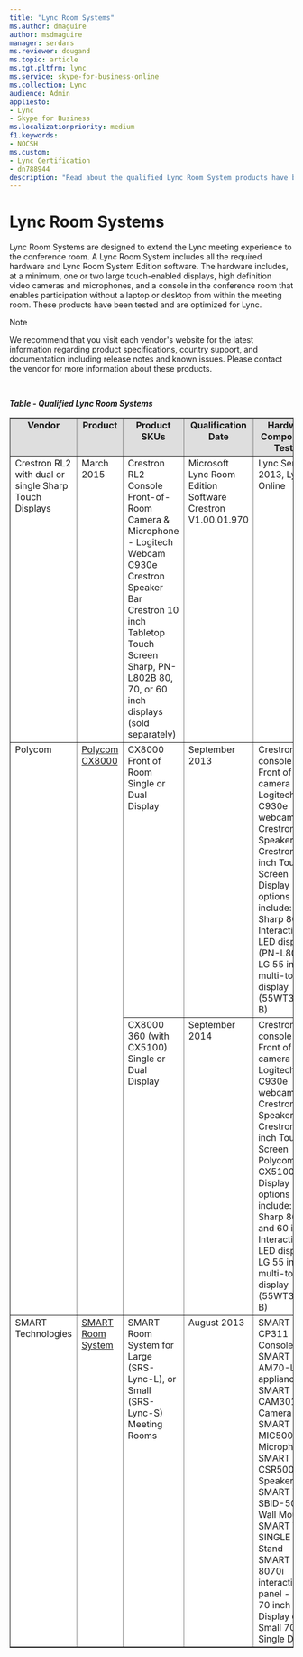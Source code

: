 ```yaml
---
title: "Lync Room Systems"
ms.author: dmaguire
author: msdmaguire
manager: serdars
ms.reviewer: dougand
ms.topic: article
ms.tgt.pltfrm: lync
ms.service: skype-for-business-online
ms.collection: Lync
audience: Admin
appliesto:
- Lync
- Skype for Business
ms.localizationpriority: medium
f1.keywords:
- NOCSH
ms.custom:
- Lync Certification
- dn788944
description: "Read about the qualified Lync Room System products have been tested and are optimized for Lync."
---
```


#  Lync Room Systems

Lync Room Systems are designed to extend the Lync meeting experience to the conference room. A Lync Room System includes all the required hardware and Lync Room System Edition software. The hardware includes, at a minimum, one or two large touch-enabled displays, high definition video cameras and microphones, and a console in the conference room that enables participation without a laptop or desktop from within the meeting room. These products have been tested and are optimized for Lync.

> [!NOTE]
> We recommend that you visit each vendor's website for the latest information regarding product specifications, country support, and documentation including release notes and known issues. Please contact the vendor for more information about these products.
<br/>

***Table - Qualified Lync Room Systems***

<table border="1" cellpadding="5" cellspacing="" class="grid" style="border-collapse:collapse;background-color:white;" width="100%" xmlns="http://www.w3.org/1999/xhtml">
	<colgroup>
		<col />
		<col />
		<col width="200" />
		<col />
		<col width="400" />
		<col />
		<col />
		<col width="350" />
	</colgroup>
	<tr bgcolor="#DEDEDE">
		<td align="center" valign="top"><strong>Vendor</strong></td>
		<td align="center" valign="top"><strong>Product</strong></td>
		<td align="center" valign="top"><strong>Product SKUs</strong></td>
		<td align="center" valign="top"><strong>Qualification Date</strong></td>
		<td align="center" valign="top"><strong>Hardware Components Tested</strong></td>
		<td align="center" valign="top"><strong>Firmware Version Tested</strong></td>
		<td align="center" valign="top"><strong>Lync Server Version Supported</strong></td>
		<td align="center" valign="top"><strong>Documentation, Known Issues, Support</strong></td>
	</tr>
	<tbody>
		<tr align="left" valign="top">
			<td>Crestron RL2 with dual or single Sharp Touch Displays</td>
			<td>March 2015</td>
			<td>Crestron RL2 Console <br />Front-of-Room Camera &amp; Microphone - Logitech Webcam C930e <br />Crestron Speaker Bar <br />Crestron 10 inch Tabletop Touch Screen <br />Sharp, PN-L802B 80, 70, or 60 inch displays (sold separately)</td>
			<td>Microsoft Lync Room Edition Software<br /> Crestron V1.00.01.970</td>
			<td>Lync Server 2013, Lync Online</td>
			<td rowspan="6">
				<ul>
					<li><a href="https://support.microsoft.com/kb/3061980/">Article ID: 3061980 About the SCEP feature in April 2015 Update</a></li>
					<li><a href="https://support.microsoft.com/kb/3048567/">Article ID: 3048567 April 2015 Update Release Notes</a></li>
					<li><a href="https://support.microsoft.com/kb/2921197/en-us">Article ID: 2921197 User interface elements are not displayed when you restart Lync Room System</a></li>
					<li><a href="https://support.microsoft.com/kb/2926665/en-us">Article ID: 2926665 Lync Room System whiteboard drawing feature</a></li>
					<li><a href="https://support.microsoft.com/kb/2920614/en-us">Article ID: 2920614 - Lync Room System device cannot sign in automatically when a user restarts the device</a></li>
					<li><a href="https://support.microsoft.com/kb/2920616">Article ID: 2920616 - January 2014 Update</a></li>
					<li><a href="https://support.microsoft.com/kb/2933446">Article ID: 2933446 - March Update, using SCOM</a></li>
				</ul>
			</td>
<td></td>
<td></td>
		</tr>
		<tr align="left" valign="top">
			<td rowspan="2">Polycom</td>
			<td rowspan="2"><a href="https://www.polycom.com/products-services/products-for-microsoft/lync-optimized/cx8000.html" onclick="window.open(this.href);return false;" onkeypress="window.open(this.href);return false;" title="Polycom CX8000">Polycom CX8000</a></td>
			<td>CX8000 Front of Room Single or Dual Display</td>
			<td>September 2013</td>
			<td>Crestron RL2 console<br />Front of room camera - Logitech C930e webcam<br />Crestron Speaker<br />Crestron 10 inch Touch Screen<br />Display options include:<br />Sharp 80 inch Interactive LED display (PN-L802B), LG 55 inch multi-touch display (55WT30MS-B)</td>
			<td>Microsoft Lync Room Edition Software<br /> Crestron V1.00.01.970</td>
			<td>Lync Server 2013, Lync Online</td>
		</tr>
		<tr align="left" valign="top">
			<td>CX8000 360 (with CX5100) Single or Dual Display</td>
			<td>September 2014</td>
			<td>Crestron RL2 console <br />Front of room camera - Logitech C930e webcam <br />Crestron Speaker <br />Crestron 10 inch Touch Screen Polycom CX5100 <br />Display options include: <br />Sharp 80, 70, and 60 inch Interactive LED display, LG 55 inch multi-touch display (55WT30MS-B)</td>
			<td>Microsoft Lync Room Edition Software Crestron V1.00.11.066</td>
			<td>Lync Server 2013, Lync Online</td>
		</tr>
		<tr align="left" valign="top">
			<td>SMART Technologies</td>
			<td><a href="https://www.unifiedcommunications.com/p-4863-smart-technologies-srs-lync-m-smart-room-system-for-microsoft-lync.aspx" onclick="window.open(this.href);return false;" onkeypress="window.open(this.href);return false;" title="SMART Room System">SMART Room System</a></td>
			<td>SMART Room System for Large  (SRS-Lync-L), or Small  (SRS-Lync-S) Meeting Rooms</td>
			<td>August 2013</td>
			<td>SMART CP311 Console<br /> SMART AM70-L Lync appliance<br /> SMART CAM301 Camera<br /> SMART MIC500 Table Microphone<br /> SMART CSR500 Speakers<br /> SMART WM-SBID-501 Wall Mount<br /> SMART WSK-SINGLE Wall Stand<br /> SMART Board 8070i interactive flat panel - Large 70 inch Dual Display or Small 70 inch Single Display</td>
			<td>Microsoft Lync Room Edition Software<br /> SMART V1.0.451.0</td>
			<td>Lync Server 2013, Lync Online</td>
		</tr>
	</tbody>
</table>
